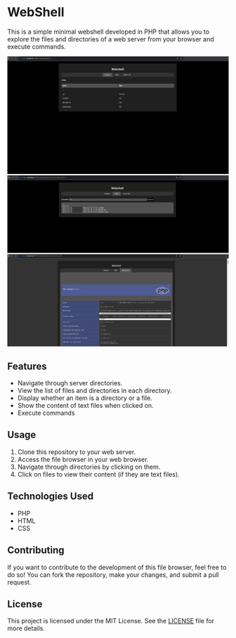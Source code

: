 # WebShell

This is a simple minimal webshell developed in PHP that allows you to explore the files and directories of a web server from your browser and execute commands.

![Explorer](./images/webshell-explorer.png)
![File Open](./images/webshell-explorer-file.png)
![Server Info](./images/webshell-phpinfo.png)

## Features

- Navigate through server directories.
- View the list of files and directories in each directory.
- Display whether an item is a directory or a file.
- Show the content of text files when clicked on.
- Execute commands

## Usage

1. Clone this repository to your web server.
2. Access the file browser in your web browser.
3. Navigate through directories by clicking on them.
4. Click on files to view their content (if they are text files).

## Technologies Used

- PHP
- HTML
- CSS

## Contributing

If you want to contribute to the development of this file browser, feel free to do so! You can fork the repository, make your changes, and submit a pull request.

## License

This project is licensed under the MIT License. See the [LICENSE](LICENSE) file for more details.
